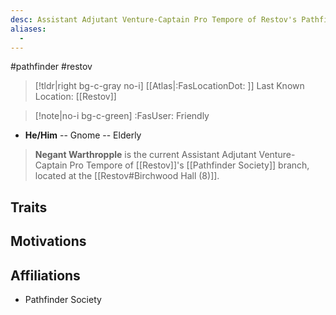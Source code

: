 ```yaml
---
desc: Assistant Adjutant Venture-Captain Pro Tempore of Restov's Pathfinder Society branch
aliases:
  - 
---
```

#pathfinder #restov
>[!tldr|right bg-c-gray no-i] [[Atlas|:FasLocationDot: ]] Last Known Location: [[Restov]]

>[!note|no-i bg-c-green] :FasUser: Friendly

- **He/Him** -- Gnome -- Elderly

>**Negant Warthropple** is the current Assistant Adjutant Venture-Captain Pro Tempore of [[Restov]]'s [[Pathfinder Society]] branch, located at the [[Restov#Birchwood Hall (8)]].

## Traits


## Motivations


## Affiliations
- Pathfinder Society